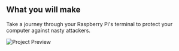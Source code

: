 ## What you will make

Take a journey through your Raspberry Pi's terminal to protect your computer against nasty attackers.

![Project Preview](images/projectpreview.gif)

